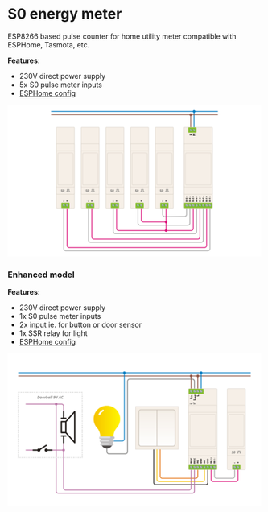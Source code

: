 # S0 energy meter
ESP8266 based pulse counter for home utility meter compatible with ESPHome, Tasmota, etc.

**Features**:
- 230V direct power supply
- 5x S0 pulse meter inputs
- [ESPHome config](./config/S0-energy-meter.yaml)

![S0-energy-meter](./images/S0-energy-meter.jpg)

### Enhanced model
**Features**:
- 230V direct power supply
- 1x S0 pulse meter inputs
- 2x input ie. for button or door sensor
- 1x SSR relay for light
- [ESPHome config](./config/S0-energy-meter-switch.yaml)

![S0-energy-meter-switch](./images/S0-energy-meter-switch.jpg)
